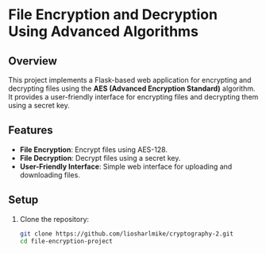 # File Encryption and Decryption Using Advanced Algorithms

## Overview
This project implements a Flask-based web application for encrypting and decrypting files using the **AES (Advanced Encryption Standard)** algorithm. It provides a user-friendly interface for encrypting files and decrypting them using a secret key.

## Features
- **File Encryption**: Encrypt files using AES-128.
- **File Decryption**: Decrypt files using a secret key.
- **User-Friendly Interface**: Simple web interface for uploading and downloading files.

## Setup
1. Clone the repository:
   ```bash
   git clone https://github.com/liosharlmike/cryptography-2.git
   cd file-encryption-project
